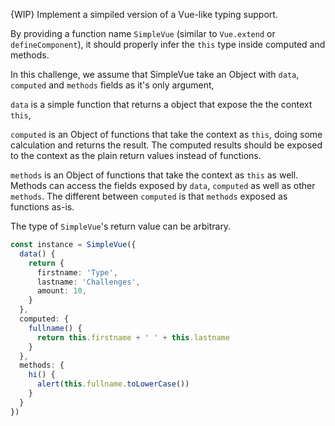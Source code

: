 {WIP} Implement a simpiled version of a Vue-like typing support.

By providing a function name `SimpleVue` (similar to `Vue.extend` or `defineComponent`), it should properly infer the `this` type inside computed and methods.

In this challenge, we assume that SimpleVue take an Object with `data`, `computed` and `methods` fields as it's only argument,

`data` is a simple function that returns a object that expose the the context `this`,

`computed` is an Object of functions that take the context as `this`, doing some calculation and returns the result. The computed results should be exposed to the context as the plain return values instead of functions.

`methods` is an Object of functions that take the context as `this` as well. Methods can access the fields exposed by `data`, `computed` as well as other `methods`. The different between `computed` is that `methods` exposed as functions as-is.

The type of `SimpleVue`'s return value can be arbitrary.

```ts
const instance = SimpleVue({
  data() {
    return {
      firstname: 'Type',
      lastname: 'Challenges',
      amount: 10,
    }
  },
  computed: {
    fullname() {
      return this.firstname + ' ' + this.lastname
    }
  },
  methods: {
    hi() {
      alert(this.fullname.toLowerCase())
    }
  }
})
```
